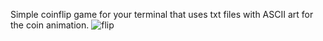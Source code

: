Simple coinflip game for your terminal that uses txt files with ASCII art for the coin animation.
![flip](https://github.com/akaifuu/coinflip/assets/157839261/b742f277-5fd2-48b6-9361-51d1cb3cc95a)
